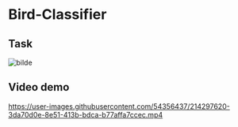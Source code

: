 # Bird-Classifier

## Task
![bilde](https://user-images.githubusercontent.com/54356437/213682381-f9190413-a72f-49f8-b931-c9bd31076049.png)


## Video demo
https://user-images.githubusercontent.com/54356437/214297620-3da70d0e-8e51-413b-bdca-b77affa7ccec.mp4

